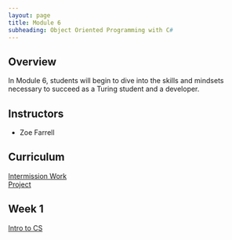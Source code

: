 ```yaml
---
layout: page
title: Module 6
subheading: Object Oriented Programming with C#
---
```


## Overview

In Module 6, students will begin to dive into the skills and mindsets necessary to succeed as a Turing student and a developer.

## Instructors

* Zoe Farrell

## Curriculum

[Intermission Work](./intermission/)  
[Project](./project) 

## Week 1
[Intro to CS](./cstopics)




